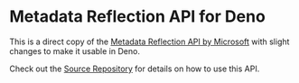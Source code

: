 # Metadata Reflection API for Deno

This is a direct copy of the [Metadata Reflection API by Microsoft](https://github.com/rbuckton/reflect-metadata) with slight changes to make it usable in Deno.

Check out the [Source Repository](https://github.com/rbuckton/reflect-metadata) for details on how to use this API.

